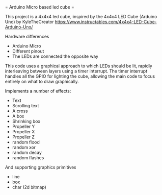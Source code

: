 = Arduino Micro based led cube =

This project is a 4x4x4 led cube, inspired by the 4x4x4 LED Cube (Arduino Uno) by KyleTheCreator
https://www.instructables.com/4x4x4-LED-Cube-Arduino-Uno/

Hardware differences 
* Arduino Micro
* Different pinout
* The LEDs are connected the opposite way

This code uses a graphical approach to which LEDs should be lit, rapidly
interleaving between layers using a timer interrupt. The timer interrupt
handles all the GPIO for lighting the cube, allowing the main code to focus
entirely on what to draw graphically.

Implements a number of effects:
- Text
- Scrolling text
- A cross
- A box
- Shrinking box
- Propeller Y
- Propeller X
- Propeller Z
- random flood
- random xor
- random decay
- random flashes

And supporting graphics primitives

- line
- box
- char (2d bitmap)


